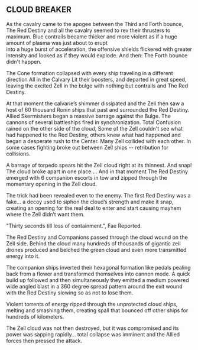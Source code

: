 ## CLOUD BREAKER 

As the cavalry came to the apogee between the Third and Forth bounce, The Red Destiny and all the cavalry seemed to rev their thrusters to maximum.  Blue contrails became thicker and more violent as if a huge amount of plasma was just about to erupt   
into a huge burst of acceleration, the offensive shields flickered with greater intensity and looked as if they would explode.  And then: The Forth bounce didn't happen.

The Cone formation collapsed with every ship traveling in a different direction  All in the Calvary Lit their boosters, and departed in great speed, leaving the excited Zell in the bulge with nothing but contrails and The Red Destiny.

At that moment the calvarie’s shimmer dissipated and the Zell then saw a host of 60 thousand Ronin ships that past and surrounded the Red Destiny.  Allied Skermishers  began a massive barrage against the Bulge. The cannons of several battleships fired in synchronization.  Total Confusion rained on the other side of the cloud, Some of the Zell couldn't see what had happened to the Red Destiny, others knew what had happened and began a desperate rush to the Center.  Many Zell collided with each other.  In some cases fighting broke out between Zell ships \-- retribution for collisions.

A barrage of torpedo spears hit the Zell cloud right at its thinnest. And snap\! The cloud broke apart in one place…. And in that moment The Red Destiny emerged with 6 companion escorts in tow and zipped through the momentary opening in the Zell cloud.

The trick had been revealed even to the enemy.  The first Red Destiny was a fake… a decoy used to siphon the cloud’s strength and make it snap, creating an opening for the real deal to enter and start causing mayhem where the Zell didn’t want them.

"Thirty seconds till loss of containment.", Fae Reported.

The Red Destiny and Companions passed through the cloud wound on the Zell side.  Behind the cloud many hundreds of thousands of gigantic zell drones produced and belched the green cloud and even more transmitted energy into it.

The companion ships inverted their hexagonal formation like pedals pealing back from a flower and transformed themselves into cannon mode.   A quick build up followed and then simultaneously they emitted a medium powered wide angled blast in a 360 degree spread pattern around the exit wound with the Red Destiny slowing so as not to lose them.

Violent torrents of energy ripped through the unprotected cloud ships, melting and smashing them, creating spall that bounced off other ships for hundreds of kilometers.

The Zell cloud was not then destroyed, but it was compromised and its power was sapping rapidly… total collapse was imminent and the Allied forces then pressed the attack.